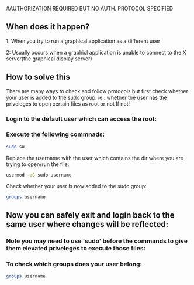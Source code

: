 #AUTHORIZATION REQUIRED BUT NO AUTH. PROTOCOL SPECIFIED 

## When does it happen?
1: When you try to run a graphical application as a different user

2: Usually occurs when a graphicl application is unable to connect to the X server(the graphical display server)


## How to solve this
There are many ways to check and follow protocols but first check whether your user is added to the sudo group:
ie : whether the user has the priveleges to open certain files as root or not
If not!
### Login to the default user which can access the root:
### Execute the following commnads:
```bash
sudo su
```

Replace the username with the user which contains the dir where you are trying to open/run the file:
```bash 
usermod -aG sudo username
```
Check whether your user is now added to the sudo group:
```bash
groups username
```
## Now you can safely exit and login back to the same user where changes will be reflected:
### Note you may need to use 'sudo' before the commands to give them elevated priveleges to execute those files:

### To check which groups does your user belong:
```bash
groups username
```
